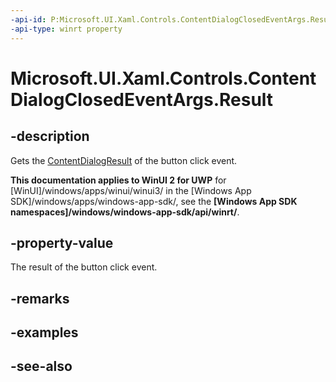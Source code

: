 ```yaml
---
-api-id: P:Microsoft.UI.Xaml.Controls.ContentDialogClosedEventArgs.Result
-api-type: winrt property
---
```


<!-- Property syntax
public Windows.UI.Xaml.Controls.ContentDialogResult Result { get; }
-->

# Microsoft.UI.Xaml.Controls.ContentDialogClosedEventArgs.Result

## -description
Gets the [ContentDialogResult](contentdialogresult.md) of the button click event.

**This documentation applies to WinUI 2 for UWP** for [WinUI]/windows/apps/winui/winui3/ in the [Windows App SDK]/windows/apps/windows-app-sdk/, see the **[Windows App SDK namespaces]/windows/windows-app-sdk/api/winrt/**.

## -property-value
The result of the button click event.

## -remarks

## -examples

## -see-also
